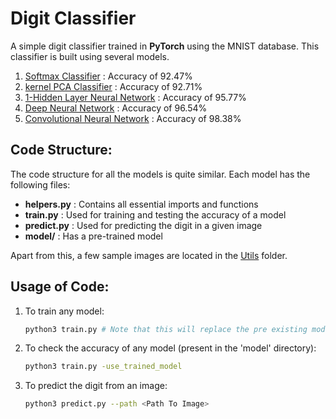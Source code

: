 # Digit Classifier

A simple digit classifier trained in **PyTorch** using the MNIST database. This classifier is built using several models.

1. [Softmax Classifier](https://github.com/amanraox/Digit-Recognition/tree/master/models/Softmax) : Accuracy of 92.47%
2. [kernel PCA Classifier](https://github.com/amanraox/Digit-Recognition/tree/master/models/kernelPCA) : Accuracy of 92.71%
3. [1-Hidden Layer Neural Network](https://github.com/amanraox/Digit-Recognition/tree/master/models/NN) : Accuracy of 95.77%
4. [Deep Neural Network](https://github.com/amanraox/Digit-Recognition/tree/master/models/DNN) : Accuracy of 96.54%
5. [Convolutional Neural Network](https://github.com/amanraox/Digit-Recognition/tree/master/models/CNN) : Accuracy of 98.38% 

## Code Structure:

The code structure for all the models is quite similar. Each model has the following files:

- **helpers.py** : Contains all essential imports and functions
- **train.py** : Used for training and testing the accuracy of a model
- **predict.py** : Used for predicting the digit in a given image
- **model/** : Has a pre-trained model

Apart from this, a few sample images are located in the [Utils](https://github.com/amanraox/Digit-Classifier-ML-models/tree/main/utils) folder.

## Usage of Code:

1. To train any model:

   ```bash
   python3 train.py # Note that this will replace the pre existing model
   ```

2. To check the accuracy of any model (present in the 'model' directory):

   ```bash
   python3 train.py -use_trained_model
   ```

3. To predict the digit from an image:

   ```bash
   python3 predict.py --path <Path To Image>
   ```

